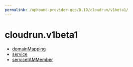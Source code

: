 ```yaml
---
permalink: /upbound-provider-gcp/0.19/cloudrun/v1beta1/
---
```


# cloudrun.v1beta1



* [domainMapping](domainMapping.md)
* [service](service.md)
* [serviceIAMMember](serviceIAMMember.md)